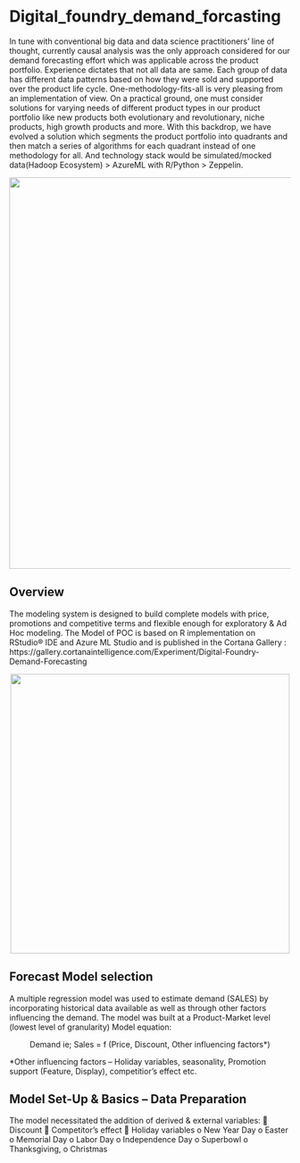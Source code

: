 # Digital_foundry_demand_forcasting
In tune with conventional big data and data science practitioners’ line of thought, currently causal analysis was the only approach considered for our demand forecasting effort which was applicable across the product portfolio. Experience dictates that not all data are same. Each group of data has different data patterns based on how they were sold and supported over the product life cycle. One-methodology-fits-all is very pleasing from an implementation of view. On a practical ground, one must consider solutions for varying needs of different product types in our product portfolio like  new products both evolutionary and revolutionary, niche products, high growth products and more.   With this backdrop, we have evolved a solution which segments the product portfolio into quadrants and then match a series of algorithms for each quadrant instead of one methodology for all. And technology stack would be simulated/mocked data(Hadoop Ecosystem) > AzureML with R/Python > Zeppelin. 

<p align="center">
<img src="https://github.com/kumarchinnakali/digital-foundry-demand-forcasting/blob/master/Images/SolutionOverview.png" width="700"/>
</p>
<h2>Overview</h2>
The modeling system is designed to build complete models with price, promotions and competitive terms and flexible enough for exploratory & Ad Hoc modeling. The Model of POC is based on R implementation on RStudio® IDE and Azure ML Studio and is published in the Cortana Gallery :
https://gallery.cortanaintelligence.com/Experiment/Digital-Foundry-Demand-Forecasting

<p align="center">
<img src="https://github.com/kumarchinnakali/digital-foundry-demand-forcasting/blob/master/Images/ModelSceenshot.png" width="500"/>
</p>

<h2> Forecast Model selection </h2>
<p>
A multiple regression model was used to estimate demand (SALES) by incorporating historical data available as well as through other factors influencing the demand. The model was built at a Product-Market level (lowest level of granularity) 
Model equation: </p>
<p align="center">Demand ie; Sales = f (Price, Discount, Other influencing factors*) </p>
<p>*Other influencing factors – Holiday variables, seasonality, Promotion support (Feature, Display), competitior’s effect etc.</p>

<h2>Model Set-Up & Basics – Data Preparation</h2>
<p>The model necessitated the addition of derived & external variables:
 Discount
 Competitor’s effect
 Holiday variables
  o New Year Day
  o Easter
  o Memorial Day
  o Labor Day
  o Independence Day
  o Superbowl
  o Thanksgiving,
  o Christmas </p>
